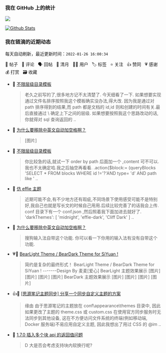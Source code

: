 ### 我在 GitHub 上的统计

<a title="Hits" target="_blank" href="https://github.com/Crowds21/Crowds21"><img src="https://hits.b3log.org/crowds21/crowds21.svg"></a>

[![Github Stats](https://github-readme-stats.vercel.app/api?username=crowds21&theme=tokyonight&show_icons=true)](https://github.com/crowds21)

<!--events start -->

### 我在链滴的近期动态

每天自动刷新，最近更新时间：`2022-01-26 16:00:34`

📝 帖子 &nbsp; 💬 评论 &nbsp; 🗣 回帖 &nbsp; 🌙 清月 &nbsp; 👨‍💻 用户 &nbsp; 🏷️ 标签 &nbsp; ⭐️ 关注 &nbsp; 👍 赞同 &nbsp; 💗 感谢 &nbsp; 💰 打赏 &nbsp; 🗃 收藏

* 💬 [不限层级目录模板](https://ld246.com/article/1632302122435/comment/1643024308022#comments)

  > 老久之前写的了,很多地方记不太清楚了. 今天细看了一下. 如果想要实现通过文件名排序按照我这个模板确实没办法,得大改. 因为我是通过对 path 排序得到的结果,而 path 都是文档的 id,id 则和创建的时间有关.最后直接通过 \ 确定上下之间的层级. 如果想要按照我这个思路改动的话,你就得对 sql 查询返回的 ..
* 💬 [为什么要移除中英文自动加空格啊？](https://ld246.com/article/1642254953721/comment/1642603617075#comments)

  > [图片]
* 💬 [不限层级目录模板](https://ld246.com/article/1632302122435/comment/1642603484817#comments)

  > 你比较急的话,就试一下 order by path 后面加一个 ,content 可不可以. 我也不太确定哈.我之后抽空再看看. .action{$block:= (queryBlocks 'SELECT * FROM blocks WHERE id !='?'AND type= 'd' AND path like ' ..
* 💬 [仿 effie 主题](https://ld246.com/article/1641534135678/comment/1642603264676#comments)

  > 近期可能不会,有不少地方还有瑕疵,不同场景下使用感受可能不是特别好,我自己也就是写长文的时候自己用用.后续比较完善了的话我会上传. conf 目录下有一个 conf.json ,然后照着我下面加进去就好了. 'darkThemes': [ 'midnight', 'effie-dark', 'Cliff Dark' ] ..
* 💬 [为什么要移除中英文自动加空格啊？](https://ld246.com/article/1642254953721/comment/1642301168918#comments)

  > 搜狗输入法自带这个功能. 你可以看一下你用的输入法有没有自带这个功能.
* 💗📝 [BearLight Theme / BearDark Theme for SiYuan !](https://ld246.com/article/1642257896117)

  > 简约是复杂的最终形式！ BearLight Theme / BearDark Theme for SiYuan ! -------Design By 麦麦[爱心] BearLight 主题效果展示 [图片] [图片] [图片] [图片] BearDark 主题效果展示 [图片] [图片] [图片] [图片]
* 👍📝 [[思源笔记主题同步] 分享一个同步自定义主题的方案](https://ld246.com/article/1640660343654)

  > 缘由 由于思源笔记的主题放在 conf\appearance\themes 目录中, 因此如果更改了主题的 theme.css 或 custom.css 在使用官方同步服务时无法同步到其他设备, 这在不方便访问文件系统的终端(例如移动端, Docker 服务端)不易应用自定义主题, 因此我想出了用过 CSS 的 @im ..
* 💬 [1.7.0 插入多个块 api 的返回值问题](https://ld246.com/article/1641985568031/comment/1641993230509#comments)

  > D 大是否会考虑支持块内软换行呢?


<!--events end -->
